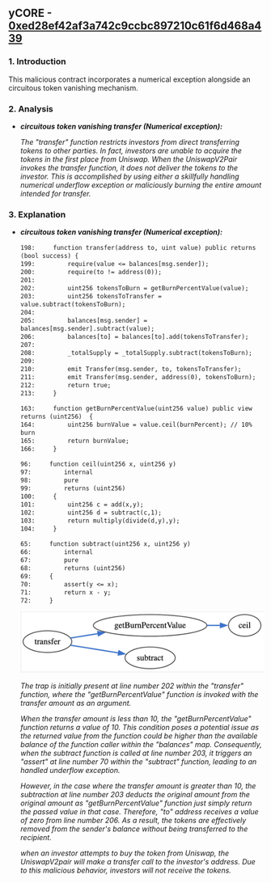 ## yCORE - [0xed28ef42af3a742c9ccbc897210c61f6d468a439](https://etherscan.io/address/0xf04e000a1f553519d4d94a1713110283e8b664de#code)
### 1. Introduction
This malicious contract incorporates a numerical exception alongside an circuitous token vanishing mechanism.

### 2. Analysis
- **_circuitous token vanishing transfer (Numerical exception):_**
  
  _The "transfer" function restricts investors from direct transferring tokens to other parties. In fact, investors are unable to acquire the tokens in the first place from Uniswap. When the UniswapV2Pair invokes the transfer function, it does not deliver the tokens to the investor. This is accomplished by using either a skillfully handling numerical underflow exception or maliciously burning the entire amount intended for transfer._
  

### 3. Explanation
- **_circuitous token vanishing transfer (Numerical exception):_**

    ```solidity
    198:     function transfer(address to, uint value) public returns (bool success) {
    199:         require(value <= balances[msg.sender]);
    200:         require(to != address(0));
    201:     
    202:         uint256 tokensToBurn = getBurnPercentValue(value);
    203:         uint256 tokensToTransfer = value.subtract(tokensToBurn);
    204:     
    205:         balances[msg.sender] = balances[msg.sender].subtract(value);
    206:         balances[to] = balances[to].add(tokensToTransfer);
    207:     
    208:         _totalSupply = _totalSupply.subtract(tokensToBurn);
    209:     
    210:         emit Transfer(msg.sender, to, tokensToTransfer);
    211:         emit Transfer(msg.sender, address(0), tokensToBurn);
    212:         return true;
    213:     }
     ``` 

    ```solidity
    163:     function getBurnPercentValue(uint256 value) public view returns (uint256)  {
    164:         uint256 burnValue = value.ceil(burnPercent); // 10% burn
    165:         return burnValue;
    166:     }
     ``` 

    ```solidity
    96:     function ceil(uint256 x, uint256 y) 
    97:         internal 
    98:         pure 
    99:         returns (uint256) 
    100:     {
    101:         uint256 c = add(x,y);
    102:         uint256 d = subtract(c,1);
    103:         return multiply(divide(d,y),y);
    104:     }
     ``` 
    
    ```solidity
    65:     function subtract(uint256 x, uint256 y) 
    66:         internal 
    67:         pure 
    68:         returns (uint256) 
    69:     {
    70:         assert(y <= x);
    71:         return x - y;
    72:     }
     ``` 

  ![excludeFromFees function image](./yCORETransferFlow.png)

  _The trap is initially present at line number 202 within the "transfer" function, where the "getBurnPercentValue" function is invoked with the transfer amount as an argument._

  _When the transfer amount is less than 10, the "getBurnPercentValue" function returns a value of 10. This condition poses a potential issue as the returned value from the function could be higher than the available balance of the function caller within the "balances" map. Consequently, when the subtract function is called at line number 203, it triggers an "assert" at line number 70 within the "subtract" function, leading to an handled underflow exception._

  _However, in the case where the transfer amount is greater than 10, the subtraction at line number 203 deducts the original amount from the original amount as "getBurnPercentValue" function just simply return the passed value in that case. Therefore, "to" address receives a value of zero from line number 206. As a result, the tokens are effectively removed from the sender's balance without being transferred to the recipient._

  _when an investor attempts to buy the token from Uniswap, the UniswapV2pair will make a transfer call to the investor's address. Due to this malicious behavior, investors will not receive the tokens._
  

    
  
